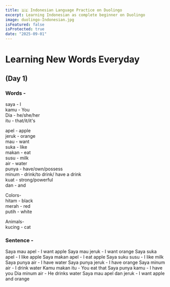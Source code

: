 ```yaml
---
title: 🇩🇪 Indonesian Language Practice on Duolingo
excerpt: Learning Indonesian as complete beginner on Duolingo
image: duolingo-Indonesian.jpg
isFeatured: false
isProtected: true
date: "2025-09-01"
---
```


# Learning New Words Everyday

## (Day 1)

### Words -

saya - I  
kamu - You  
Dia - he/she/her  
itu - that/it/it's  

apel - apple  
jeruk - orange  
mau - want  
suka - like  
makan - eat  
susu - milk  
air - water  
punya - have/own/possess  
minum - drink/to drink/ have a drink  
kuat - strong/powerful  
dan - and  

Colors-  
hitam - black  
merah - red  
putih - white  

Animals-  
kucing - cat  

### Sentence -

Saya mau apel - I want apple
Saya mau jeruk - I want orange
Saya suka apel - I like apple
Saya makan apel - I eat apple
Saya suku susu - I like milk
Saya punya air - I have water
Saya punya jeruk - I have orange
Saya minum air - I drink water
Kamu makan itu - You eat that
Saya punya kamu - I have you
Dia minum air - He drinks water
Saya mau apel dan jeruk - I want apple and orange
